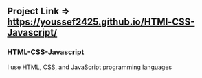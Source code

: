 ## Project Link =>  https://youssef2425.github.io/HTMl-CSS-Javascript/
### HTML-CSS-Javascript
I use HTML, CSS, and JavaScript programming languages
